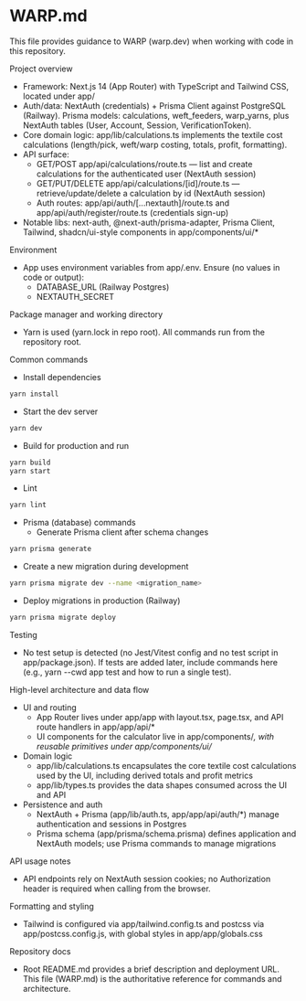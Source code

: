 # WARP.md

This file provides guidance to WARP (warp.dev) when working with code in this repository.

Project overview
- Framework: Next.js 14 (App Router) with TypeScript and Tailwind CSS, located under app/
- Auth/data: NextAuth (credentials) + Prisma Client against PostgreSQL (Railway). Prisma models: calculations, weft_feeders, warp_yarns, plus NextAuth tables (User, Account, Session, VerificationToken).
- Core domain logic: app/lib/calculations.ts implements the textile cost calculations (length/pick, weft/warp costing, totals, profit, formatting).
- API surface:
  - GET/POST app/api/calculations/route.ts — list and create calculations for the authenticated user (NextAuth session)
  - GET/PUT/DELETE app/api/calculations/[id]/route.ts — retrieve/update/delete a calculation by id (NextAuth session)
  - Auth routes: app/api/auth/[...nextauth]/route.ts and app/api/auth/register/route.ts (credentials sign-up)
- Notable libs: next-auth, @next-auth/prisma-adapter, Prisma Client, Tailwind, shadcn/ui-style components in app/components/ui/*

Environment
- App uses environment variables from app/.env. Ensure (no values in code or output):
  - DATABASE_URL (Railway Postgres)
  - NEXTAUTH_SECRET

Package manager and working directory
- Yarn is used (yarn.lock in repo root). All commands run from the repository root.

Common commands
- Install dependencies
```sh path=null start=null
yarn install
```
- Start the dev server
```sh path=null start=null
yarn dev
```
- Build for production and run
```sh path=null start=null
yarn build
yarn start
```
- Lint
```sh path=null start=null
yarn lint
```
- Prisma (database) commands
  - Generate Prisma client after schema changes
```sh path=null start=null
yarn prisma generate
```
  - Create a new migration during development
```sh path=null start=null
yarn prisma migrate dev --name <migration_name>
```
  - Deploy migrations in production (Railway)
```sh path=null start=null
yarn prisma migrate deploy
```

Testing
- No test setup is detected (no Jest/Vitest config and no test script in app/package.json). If tests are added later, include commands here (e.g., yarn --cwd app test and how to run a single test).

High-level architecture and data flow
- UI and routing
  - App Router lives under app/app with layout.tsx, page.tsx, and API route handlers in app/app/api/*
  - UI components for the calculator live in app/components/*, with reusable primitives under app/components/ui/*
- Domain logic
  - app/lib/calculations.ts encapsulates the core textile cost calculations used by the UI, including derived totals and profit metrics
  - app/lib/types.ts provides the data shapes consumed across the UI and API
- Persistence and auth
  - NextAuth + Prisma (app/lib/auth.ts, app/app/api/auth/*) manage authentication and sessions in Postgres
  - Prisma schema (app/prisma/schema.prisma) defines application and NextAuth models; use Prisma commands to manage migrations

API usage notes
- API endpoints rely on NextAuth session cookies; no Authorization header is required when calling from the browser.

Formatting and styling
- Tailwind is configured via app/tailwind.config.ts and postcss via app/postcss.config.js, with global styles in app/app/globals.css

Repository docs
- Root README.md provides a brief description and deployment URL. This file (WARP.md) is the authoritative reference for commands and architecture.
